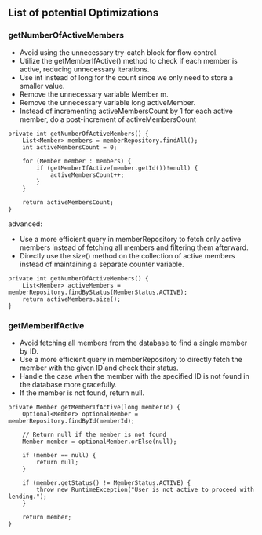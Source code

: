 ## List of potential Optimizations 

### getNumberOfActiveMembers
- Avoid using the unnecessary try-catch block for flow control.
- Utilize the getMemberIfActive() method to check if each member is active, reducing unnecessary iterations.
- Use int instead of long for the count since we only need to store a smaller value.
- Remove the unnecessary variable Member m.
- Remove the unnecessary variable long activeMember.
- Instead of incrementing activeMembersCount by 1 for each active member, do a post-increment of activeMembersCount
```
private int getNumberOfActiveMembers() {
    List<Member> members = memberRepository.findAll();
    int activeMembersCount = 0;

    for (Member member : members) {
        if (getMemberIfActive(member.getId())!=null) {
            activeMembersCount++;
        }
    }

    return activeMembersCount;
}
```

advanced:
- Use a more efficient query in memberRepository to fetch only active members instead of fetching all members and filtering them afterward.
- Directly use the size() method on the collection of active members instead of maintaining a separate counter variable.
```
private int getNumberOfActiveMembers() {
    List<Member> activeMembers = memberRepository.findByStatus(MemberStatus.ACTIVE);
    return activeMembers.size();
}
```

### getMemberIfActive
- Avoid fetching all members from the database to find a single member by ID.
- Use a more efficient query in memberRepository to directly fetch the member with the given ID and check their status.
- Handle the case when the member with the specified ID is not found in the database more gracefully.
- If the member is not found, return null.
```
private Member getMemberIfActive(long memberId) {
    Optional<Member> optionalMember = memberRepository.findById(memberId);

    // Return null if the member is not found
    Member member = optionalMember.orElse(null);

    if (member == null) {
        return null;
    }

    if (member.getStatus() != MemberStatus.ACTIVE) {
        throw new RuntimeException("User is not active to proceed with lending.");
    }

    return member;
}
```
